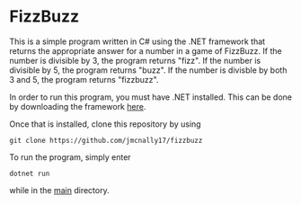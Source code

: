 # FizzBuzz

This is a simple program written in C# using the .NET framework that returns the appropriate answer for a number in a game of FizzBuzz. If the number is divisible by 3, the program returns "fizz". If the number is divisible by 5, the program returns "buzz". If the number is divisble by both 3 and 5, the program returns "fizzbuzz".

In order to run this program, you must have .NET installed. This can be done by downloading the framework [here](https://dotnet.microsoft.com/en-us/).

Once that is installed, clone this repository by using

```
git clone https://github.com/jmcnally17/fizzbuzz
```

To run the program, simply enter

```
dotnet run
```

while in the [main](https://github.com/jmcnally17/fizzbuzz) directory.
